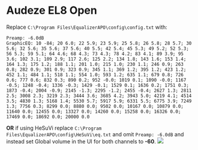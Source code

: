 # Audeze EL8 Open
Replace `C:\Program Files\EqualizerAPO\config\config.txt` with:
```
Preamp: -6.0dB
GraphicEQ: 10 -84; 20 6.0; 22 5.9; 23 5.9; 25 5.8; 26 5.8; 28 5.7; 30 5.6; 32 5.6; 35 5.6; 37 5.6; 40 5.5; 42 5.4; 45 5.3; 49 5.2; 52 5.3; 56 5.3; 59 5.1; 64 4.6; 68 4.3; 73 4.3; 78 4.2; 83 4.1; 89 3.9; 95 3.6; 102 3.1; 109 2.9; 117 2.6; 125 2.2; 134 1.8; 143 1.6; 153 1.4; 164 1.3; 175 1.2; 188 1.1; 201 1.0; 215 1.0; 230 1.1; 246 0.9; 263 0.8; 282 0.9; 301 0.9; 323 0.9; 345 1.1; 369 1.2; 395 1.2; 423 1.2; 452 1.1; 484 1.1; 518 1.1; 554 1.0; 593 1.2; 635 1.1; 679 0.8; 726 0.6; 777 0.6; 832 0.3; 890 0.2; 952 -0.0; 1019 0.1; 1090 -0.0; 1167 -0.5; 1248 -0.4; 1336 -0.3; 1429 -0.1; 1529 0.1; 1636 0.2; 1751 0.3; 1873 -0.4; 2004 -0.9; 2145 -1.3; 2295 -1.2; 2455 -0.4; 2627 1.3; 2811 2.5; 3008 2.3; 3219 2.3; 3444 3.6; 3685 4.2; 3943 5.0; 4219 4.1; 4514 3.5; 4830 1.3; 5168 1.4; 5530 5.7; 5917 5.9; 6331 5.5; 6775 3.9; 7249 1.3; 7756 0.3; 8299 0.0; 8880 0.0; 9502 0.0; 10167 0.0; 10879 0.0; 11640 0.0; 12455 0.0; 13327 0.0; 14260 0.0; 15258 0.0; 16326 0.0; 17469 0.0; 18692 0.0; 20000 0.0
```
**OR** if using HeSuVi replace `C:\Program Files\EqualizerAPO\config\HeSuVi\eq.txt` and omit `Preamp: -6.0dB` and instead set Global volume in the UI for both channels to **-60**.
![](https://raw.githubusercontent.com/jaakkopasanen/AutoEq/master/results/SBAF-Serious/innerfidelity/onear/Audeze%20EL8%20Open/Audeze%20EL8%20Open.png)
